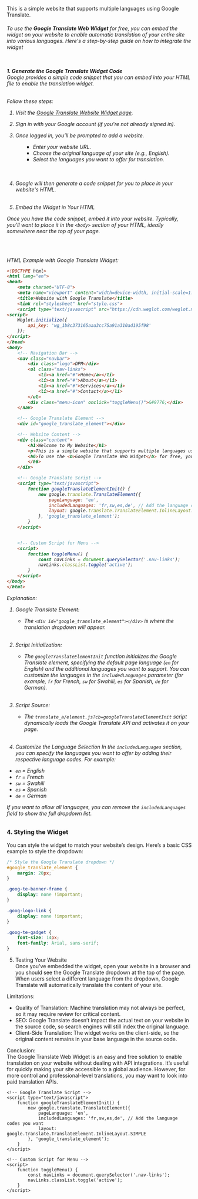 <p>This is a simple website that supports multiple languages using Google Translate.</p>
        <h6>To use the <b>Google Translate Web Widget</b> for free, you can embed the widget on your website to enable automatic translation of your entire site into various languages. Here's a step-by-step guide on how to integrate the widget<br><br><br>

<strong>1. Generate the Google Translate Widget Code</strong><br>
Google provides a simple code snippet that you can embed into your HTML file to enable the translation widget.<br><br>

Follow these steps:<br>

1. Visit the [Google Translate Website Widget page](https://translate.google.com/manager/website/).<br>
2. Sign in with your Google account (if you're not already signed in).<br>
3. Once logged in, you’ll be prompted to add a website.<br>
        <ol>
   - Enter your website URL.<br>
   - Choose the original language of your site (e.g., English).<br>
   - Select the languages you want to offer for translation.<br>
        </ol><br><br>
4. Google will then generate a code snippet for you to place in your website's HTML.<br><br>

2. Embed the Widget in Your HTML<br>

Once you have the code snippet, embed it into your website. Typically, you'll want to place it in the `<body>` section of your HTML, ideally somewhere near the top of your page.<br>

<br><br>

HTML Example with Google Translate Widget:

```html
<!DOCTYPE html>
<html lang="en">
<head>
    <meta charset="UTF-8">
    <meta name="viewport" content="width=device-width, initial-scale=1.0">
    <title>Website with Google Translate</title>
    <link rel="stylesheet" href="style.css">
    <script type="text/javascript" src="https://cdn.weglot.com/weglot.min.js"></script>
<script>
    Weglot.initialize({
        api_key: 'wg_1b8c373165aaa3cc75a91a310ad195f98'
    });
</script>
</head>
<body>
    <!-- Navigation Bar -->
    <nav class="navbar">
        <div class="logo">DPM</div>
        <ul class="nav-links">
            <li><a href="#">Home</a></li>
            <li><a href="#">About</a></li>
            <li><a href="#">Services</a></li>
            <li><a href="#">Contact</a></li>
        </ul>
        <div class="menu-icon" onclick="toggleMenu()">&#9776;</div>
    </nav>

    <!-- Google Translate Element -->
    <div id="google_translate_element"></div>

    <!-- Website Content -->
    <div class="content">
        <h1>Welcome to My Website</h1>
        <p>This is a simple website that supports multiple languages using Google Translate.</p>
        <h6>To use the <b>Google Translate Web Widget</b> for free, you can embed the widget on your website to enable automatic translation of your entire site into various languages. continue with README on how to integrate the widget<br><br><br>
        </h6>
    </div>

    <!-- Google Translate Script -->
    <script type="text/javascript">
        function googleTranslateElementInit() {
            new google.translate.TranslateElement({
                pageLanguage: 'en',
                includedLanguages: 'fr,sw,es,de', // Add the language codes you want
                layout: google.translate.TranslateElement.InlineLayout.SIMPLE
            }, 'google_translate_element');
        }
    </script>


    <!-- Custom Script for Menu -->
    <script>
        function toggleMenu() {
            const navLinks = document.querySelector('.nav-links');
            navLinks.classList.toggle('active');
        }
    </script>
</body>
</html>
```

Explanation:<br>
1. Google Translate Element: <br>
   - The `<div id="google_translate_element"></div>` is where the translation dropdown will appear.<br><br>
   
2. Script Initialization: <br>
   - The `googleTranslateElementInit` function initializes the Google Translate element, specifying the default page language (`en` for English) and the additional languages you want to support. You can customize the languages in the `includedLanguages` parameter (for example, `fr` for French, `sw` for Swahili, `es` for Spanish, `de` for German).<br><br>
   
3. Script Source: <br>
   - The `translate_a/element.js?cb=googleTranslateElementInit` script dynamically loads the Google Translate API and activates it on your page.<br><br>

3. Customize the Language Selection
In the `includedLanguages` section, you can specify the languages you want to offer by adding their respective language codes. For example:
- `en` = English
- `fr` = French
- `sw` = Swahili
- `es` = Spanish
- `de` = German

If you want to allow all languages, you can remove the `includedLanguages` field to show the full dropdown list.

### 4. **Styling the Widget**
You can style the widget to match your website’s design. Here’s a basic CSS example to style the dropdown:

```css
/* Style the Google Translate dropdown */
#google_translate_element {
    margin: 20px;
}

.goog-te-banner-frame {
    display: none !important;
}

.goog-logo-link {
    display: none !important;
}

.goog-te-gadget {
    font-size: 14px;
    font-family: Arial, sans-serif;
}
```

5. Testing Your Website<br>
Once you've embedded the widget, open your website in a browser and you should see the Google Translate dropdown at the top of the page. When users select a different language from the dropdown, Google Translate will automatically translate the content of your site.

Limitations:<br>
- Quality of Translation: Machine translation may not always be perfect, so it may require review for critical content.<br>
- SEO: Google Translate doesn’t impact the actual text on your website in the source code, so search engines will still index the original language.<br>
- Client-Side Translation: The widget works on the client-side, so the original content remains in your base language in the source code.<br>

Conclusion:<br>
The Google Translate Web Widget is an easy and free solution to enable translation on your website without dealing with API integrations. It’s useful for quickly making your site accessible to a global audience. However, for more control and professional-level translations, you may want to look into paid translation APIs.
    </h6></div>

    <!-- Google Translate Script -->
    <script type="text/javascript">
        function googleTranslateElementInit() {
            new google.translate.TranslateElement({
                pageLanguage: 'en',
                includedLanguages: 'fr,sw,es,de', // Add the language codes you want
                layout: google.translate.TranslateElement.InlineLayout.SIMPLE
            }, 'google_translate_element');
        }
    </script>

<!--     <script type="text/javascript" src="//translate.google.com/translate_a/element.js?cb=googleTranslateElementInit"></script>
 -->
    <!-- Custom Script for Menu -->
    <script>
        function toggleMenu() {
            const navLinks = document.querySelector('.nav-links');
            navLinks.classList.toggle('active');
        }
    </script>
</body>
</html>
